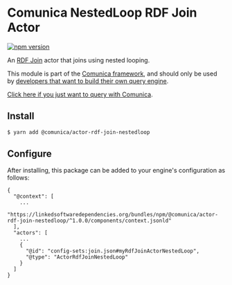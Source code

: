 # Comunica NestedLoop RDF Join Actor

[![npm version](https://badge.fury.io/js/%40comunica%2Factor-rdf-join-nestedloop.svg)](https://www.npmjs.com/package/@comunica/actor-rdf-join-nestedloop)

An [RDF Join](https://github.com/comunica/comunica/tree/master/packages/bus-rdf-join) actor that joins using nested looping.

This module is part of the [Comunica framework](https://github.com/comunica/comunica),
and should only be used by [developers that want to build their own query engine](https://comunica.dev/docs/modify/).

[Click here if you just want to query with Comunica](https://comunica.dev/docs/query/).

## Install

```bash
$ yarn add @comunica/actor-rdf-join-nestedloop
```

## Configure

After installing, this package can be added to your engine's configuration as follows:
```text
{
  "@context": [
    ...
    "https://linkedsoftwaredependencies.org/bundles/npm/@comunica/actor-rdf-join-nestedloop/^1.0.0/components/context.jsonld"  
  ],
  "actors": [
    ...
    {
      "@id": "config-sets:join.json#myRdfJoinActorNestedLoop",
      "@type": "ActorRdfJoinNestedLoop"
    }
  ]
}
```
